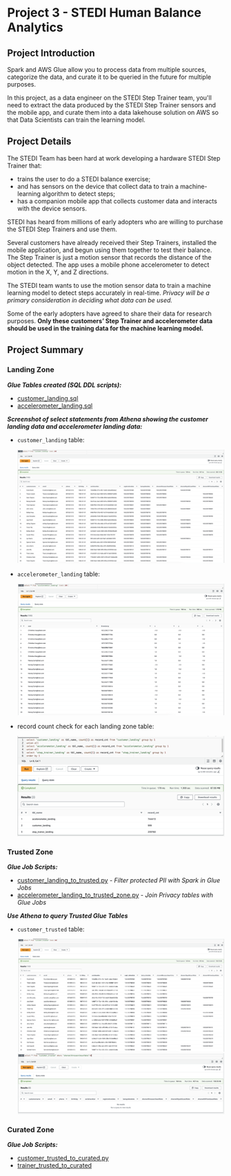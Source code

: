 # Project 3 - STEDI Human Balance Analytics

## Project Introduction
Spark and AWS Glue allow you to process data from multiple sources, categorize the data, and curate it to be queried in the future for multiple purposes. 

In this project, as a data engineer on the STEDI Step Trainer team, you'll need to extract the data produced by the STEDI Step Trainer sensors and the mobile app, and curate them into a data lakehouse solution on AWS so that Data Scientists can train the learning model. 

## Project Details

The STEDI Team has been hard at work developing a hardware STEDI Step Trainer that:
* trains the user to do a STEDI balance exercise;
* and has sensors on the device that collect data to train a machine-learning algorithm to detect steps;
* has a companion mobile app that collects customer data and interacts with the device sensors.

STEDI has heard from millions of early adopters who are willing to purchase the STEDI Step Trainers and use them.

Several customers have already received their Step Trainers, installed the mobile application, and begun using them together to test their balance. The Step Trainer is just a motion sensor that records the distance of the object detected. The app uses a mobile phone accelerometer to detect motion in the X, Y, and Z directions.

The STEDI team wants to use the motion sensor data to train a machine learning model to detect steps accurately in real-time. _Privacy will be a primary consideration in deciding what data can be used._

Some of the early adopters have agreed to share their data for research purposes. **Only these customers’ Step Trainer and accelerometer data should be used in the training data for the machine learning model.**

## Project Summary

### Landing Zone

_**Glue Tables created (SQL DDL scripts):**_ 
* [customer_landing.sql](./scrips/customer_landing.sql)
* [accelerometer_landing.sql](./scrips/accelerometer_landing.sql)

_**Screenshot of select statements from Athena showing the customer landing data and accelerometer landing data:**_ 

* `customer_landing` table:

    <img src="./images/customer_landing.png">

*  `accelerometer_landing` table: 

    <img src="./images/accelerometer_landing.png">

* record count check for each landing zone table: 

    <img src="./images/landing_tables_record_count.png">


### Trusted Zone

_**Glue Job Scripts:**_ 
* [customer_landing_to_trusted.py](./scrips/customer_landing_to_trusted.py) - _Filter protected PII with Spark in Glue Jobs_
* [accelerometer_landing_to_trusted_zone.py](./scrips/accelerometer_landing_to_trusted_zone.py) - _Join Privacy tables with Glue Jobs_

_**Use Athena to query Trusted Glue Tables**_ 

*  `customer_trusted` table: 

    <img src="./images/customer_trusted.png">

    <img src="./images/customer_trusted_check.png">


### Curated Zone

_**Glue Job Scripts:**_ 
* [customer_trusted_to_curated.py](./scrips/customer_trusted_to_curated.py)
* [trainer_trusted_to_curated](./scrips/trainer_trusted_to_curated.py)